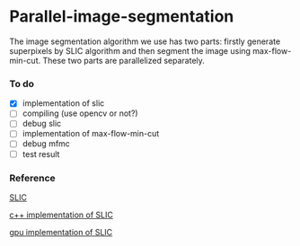 # Parallel-image-segmentation

The image segmentation algorithm we use has two parts: firstly generate superpixels by SLIC algorithm and then segment the image using max-flow-min-cut.
These two parts are parallelized separately.

### To do

- [x] implementation of slic
- [ ] compiling (use opencv or not?)
- [ ] debug slic
- [ ] implementation of max-flow-min-cut
- [ ] debug mfmc
- [ ] test result

### Reference
[SLIC](http://citeseerx.ist.psu.edu/viewdoc/download?doi=10.1.1.165.8269&rep=rep1&type=pdf)

[c++ implementation of SLIC](https://github.com/PSMM/SLIC-Superpixels)

[gpu implementation of SLIC](https://github.com/carlren/gSLICr)
